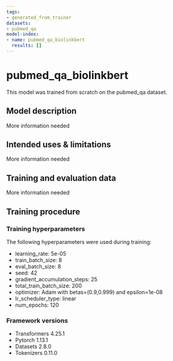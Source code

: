 ```yaml
---
tags:
- generated_from_trainer
datasets:
- pubmed_qa
model-index:
- name: pubmed_qa_biolinkbert
  results: []
---
```


<!-- This model card has been generated automatically according to the information the Trainer had access to. You
should probably proofread and complete it, then remove this comment. -->

# pubmed_qa_biolinkbert

This model was trained from scratch on the pubmed_qa dataset.

## Model description

More information needed

## Intended uses & limitations

More information needed

## Training and evaluation data

More information needed

## Training procedure

### Training hyperparameters

The following hyperparameters were used during training:
- learning_rate: 5e-05
- train_batch_size: 8
- eval_batch_size: 8
- seed: 42
- gradient_accumulation_steps: 25
- total_train_batch_size: 200
- optimizer: Adam with betas=(0.9,0.999) and epsilon=1e-08
- lr_scheduler_type: linear
- num_epochs: 120

### Framework versions

- Transformers 4.25.1
- Pytorch 1.13.1
- Datasets 2.8.0
- Tokenizers 0.11.0
